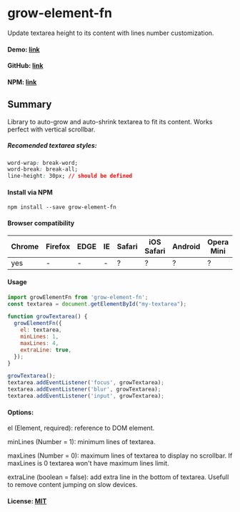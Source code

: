 # grow-element-fn

Update textarea height to its content with lines number customization.

#### Demo: [link](https://www.webpackbin.com/bins/-L-lOgKNYmW7vFRyuAKH)
#### GitHub: [link](https://github.com/Snowshield/grow-element-fn)
#### NPM: [link](https://www.npmjs.com/package/grow-element-fn)

## Summary
Library to auto-grow and auto-shrink textarea to fit its content. Works perfect with vertical scrollbar.
##### Recomended textarea styles:

```css
word-wrap: break-word;
word-break: break-all;
line-height: 30px; // should be defined
``` 


#### Install via NPM
```
npm install --save grow-element-fn
```

#### Browser compatibility

Chrome | Firefox | EDGE |IE | Safari | iOS Safari | Android | Opera Mini | Windows Phone IE
------ | --------|------|----|--------|------------|---------|------------|------------------
yes    | -     | -    | -  | ?    | ?        | ?       | ?          | ?

#### Usage

```javascript
import growElementFn from 'grow-element-fn';
const textarea = document.getElementById("my-textarea");

function growTextarea() {
  growElementFn({
    el: textarea,
    minLines: 1,
    maxLines: 4,
    extraLine: true,
  });
}

growTextarea();
textarea.addEventListener('focus', growTextarea);
textarea.addEventListener('blur', growTextarea);
textarea.addEventListener('input', growTextarea);
```


#### Options:

el (Element, required): reference to DOM element.

minLines (Number = 1): minimum lines of textarea.

maxLines (Number = 0): maximum lines of textarea to display no scrollbar. If maxLines is 0 textarea won't have maximum lines limit.

extraLine (boolean = false): add extra line in the bottom of textarea. Usefull to remove content jumping on slow devices.


#### License: [MIT](http://www.opensource.org/licenses/mit-license.php)
